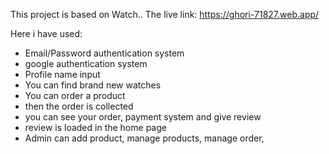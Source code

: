 This project is based on Watch.. The live link: https://ghori-71827.web.app/

Here i have used:
* Email/Password authentication system
* google authentication system
* Profile name input
* You can find brand new watches
* You can order a product
* then the order is collected
* you can see your order, payment system and give review
* review is loaded in the home page
* Admin can add product, manage products, manage order, 